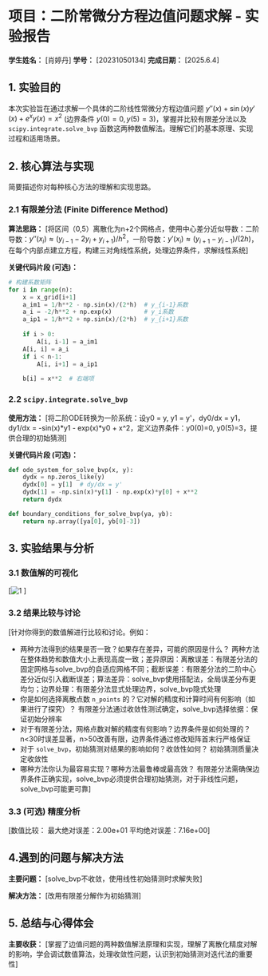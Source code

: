 # 项目：二阶常微分方程边值问题求解 - 实验报告

**学生姓名：** [肖婷丹]
**学号：** [20231050134]
**完成日期：** [2025.6.4]

## 1. 实验目的

本次实验旨在通过求解一个具体的二阶线性常微分方程边值问题 $y''(x) + \sin(x) y'(x) + e^x y(x) = x^2$ (边界条件 $y(0)=0, y(5)=3$)，掌握并比较有限差分法以及 `scipy.integrate.solve_bvp` 函数这两种数值解法。理解它们的基本原理、实现过程和适用场景。

## 2. 核心算法与实现

简要描述你对每种核心方法的理解和实现思路。

### 2.1 有限差分法 (Finite Difference Method)

**算法思路：**
[将区间（0,5）离散化为n+2个网格点，使用中心差分近似导数：二阶导数：$y''(x_i) ≈ (y_{i-1}-2y_i+y_{i+1})/h^2$，一阶导数：$y'(x_i) ≈ (y_{i+1}-y_{i-1})/(2h)$，在每个内部点建立方程，构建三对角线性系统，处理边界条件，求解线性系统]

**关键代码片段 (可选)：**
```python
# 构建系数矩阵
for i in range(n):
    x = x_grid[i+1]
    a_im1 = 1/h**2 - np.sin(x)/(2*h)  # y_{i-1}系数
    a_i = -2/h**2 + np.exp(x)         # y_i系数
    a_ip1 = 1/h**2 + np.sin(x)/(2*h)  # y_{i+1}系数
    
    if i > 0:
        A[i, i-1] = a_im1
    A[i, i] = a_i
    if i < n-1:
        A[i, i+1] = a_ip1
    
    b[i] = x**2  # 右端项
```

### 2.2 `scipy.integrate.solve_bvp`

**使用方法：**
[将二阶ODE转换为一阶系统：设y0 = y, y1 = y'，dy0/dx = y1，dy1/dx = -sin(x)*y1 - exp(x)*y0 + x^2，定义边界条件：y0(0)=0, y0(5)=3，提供合理的初始猜测]

**关键代码片段 (可选)：**
```python
def ode_system_for_solve_bvp(x, y):
    dydx = np.zeros_like(y)
    dydx[0] = y[1]  # dy/dx = y'
    dydx[1] = -np.sin(x)*y[1] - np.exp(x)*y[0] + x**2
    return dydx

def boundary_conditions_for_solve_bvp(ya, yb):
    return np.array([ya[0], yb[0]-3])
```

## 3. 实验结果与分析

### 3.1 数值解的可视化

[![1](https://github.com/user-attachments/assets/9917e502-12ae-4d4f-a451-02978d33496a)
]

### 3.2 结果比较与讨论

[针对你得到的数值解进行比较和讨论。例如：
- 两种方法得到的结果是否一致？如果存在差异，可能的原因是什么？  两种方法在整体趋势和数值大小上表现高度一致；差异原因：离散误差：有限差分法的固定网格与solve_bvp的自适应网格不同；截断误差：有限差分法的二阶中心差分近似引入截断误差；算法差异：solve_bvp使用搭配法，全局误差分布更均匀；边界处理：有限差分法显式处理边界，solve_bvp隐式处理
- 你是如何选择离散点数 `n_points` 的？它对解的精度和计算时间有何影响（如果进行了探究）？  有限差分法通过收敛性测试确定，solve_bvp选择依据：保证初始分辨率
- 对于有限差分法，网格点数对解的精度有何影响？边界条件是如何处理的？  n<30时误差显著，n>50改善有限，边界条件通过修改矩阵首末行严格保证
- 对于 `solve_bvp`，初始猜测对结果的影响如何？收敛性如何？  初始猜测质量决定收敛性
- 哪种方法你认为最容易实现？哪种方法最鲁棒或最高效？  有限差分法需确保边界条件正确实现，solve_bvp必须提供合理初始猜测，对于非线性问题，solve_bvp可能更可靠]

### 3.3 (可选) 精度分析

[数值比较：
   最大绝对误差：2.00e+01
   平均绝对误差：7.16e+00]

## 4.遇到的问题与解决方法

**主要问题：**
[solve_bvp不收敛，使用线性初始猜测时求解失败]

**解决方法：**
[改用有限差分解作为初始猜测]

## 5. 总结与心得体会

**主要收获：**
[掌握了边值问题的两种数值解法原理和实现，理解了离散化精度对解的影响，学会调试数值算法，处理收敛性问题，认识到初始猜测对迭代法的重要性]

